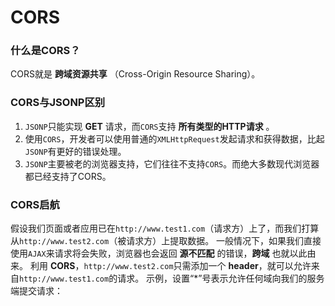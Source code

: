 CORS
===================================

### 什么是CORS？
CORS就是 **跨域资源共享** （Cross-Origin Resource Sharing）。

### CORS与JSONP区别
1. `JSONP`只能实现 **GET** 请求，而`CORS`支持 **所有类型的HTTP请求** 。
2. 使用`CORS`，开发者可以使用普通的`XMLHttpRequest`发起请求和获得数据，比起`JSONP`有更好的错误处理。
3. `JSONP`主要被老的浏览器支持，它们往往不支持`CORS`。而绝大多数现代浏览器都已经支持了CORS。

### CORS启航
假设我们页面或者应用已在`http://www.test1.com`（请求方）上了，而我们打算从`http://www.test2.com`（被请求方）上提取数据。
一般情况下，如果我们直接使用`AJAX`来请求将会失败，浏览器也会返回 **源不匹配** 的错误，**跨域** 也就以此由来。
利用 **CORS**，`http://www.test2.com`只需添加一个 **header**，就可以允许来自`http://www.test1.com`的请求。
示例，设置“*”号表示允许任何域向我们的服务端提交请求：
